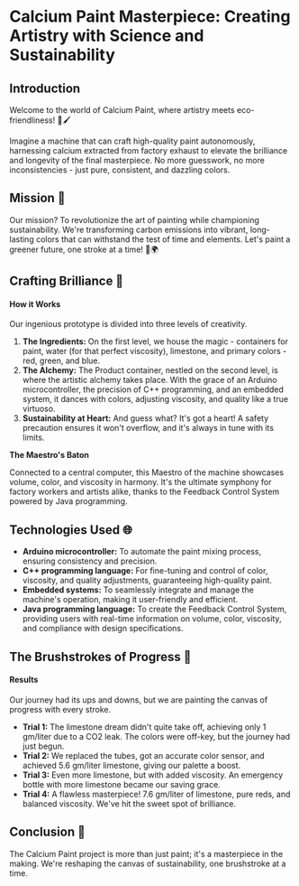 <h1>Calcium Paint Masterpiece: Creating Artistry with Science and Sustainability</h1>

<h2>Introduction</h2>
<p>Welcome to the world of Calcium Paint, where artistry meets eco-friendliness! 🌿🖌️</p>
<p>Imagine a machine that can craft high-quality paint autonomously, harnessing calcium extracted from factory exhaust to elevate the brilliance and longevity of the final masterpiece. No more guesswork, no more inconsistencies - just pure, consistent, and dazzling colors.</p>

<h2>Mission 🌟</h2>
<p>Our mission? To revolutionize the art of painting while championing sustainability. We're transforming carbon emissions into vibrant, long-lasting colors that can withstand the test of time and elements. Let's paint a greener future, one stroke at a time! 🌈🌍</p>

<h2>Crafting Brilliance 🎨</h2>
<h4>How it Works</h4>
<p>Our ingenious prototype is divided into three levels of creativity.</p>

<ol>
    <li><strong>The Ingredients:</strong> On the first level, we house the magic - containers for paint, water (for that perfect viscosity), limestone, and primary colors - red, green, and blue.</li>
    <li><strong>The Alchemy:</strong> The Product container, nestled on the second level, is where the artistic alchemy takes place. With the grace of an Arduino microcontroller, the precision of C++ programming, and an embedded system, it dances with colors, adjusting viscosity, and quality like a true virtuoso.</li>
    <li><strong>Sustainability at Heart:</strong> And guess what? It's got a heart! A safety precaution ensures it won't overflow, and it's always in tune with its limits.</li>
</ol>

<p><strong>The Maestro's Baton</strong></p>
<p>Connected to a central computer, this Maestro of the machine showcases volume, color, and viscosity in harmony. It's the ultimate symphony for factory workers and artists alike, thanks to the Feedback Control System powered by Java programming.</p>

<h2>Technologies Used 🌐</h2>
<ul>
    <li><strong>Arduino microcontroller:</strong> To automate the paint mixing process, ensuring consistency and precision.</li>
    <li><strong>C++ programming language:</strong> For fine-tuning and control of color, viscosity, and quality adjustments, guaranteeing high-quality paint.</li>
    <li><strong>Embedded systems:</strong> To seamlessly integrate and manage the machine's operation, making it user-friendly and efficient.</li>
    <li><strong>Java programming language:</strong> To create the Feedback Control System, providing users with real-time information on volume, color, viscosity, and compliance with design specifications.</li>
</ul>

<h2>The Brushstrokes of Progress 🌟</h2>
<h4>Results</h4>
<p>Our journey had its ups and downs, but we are painting the canvas of progress with every stroke.</p>

<ul>
    <li><strong>Trial 1:</strong> The limestone dream didn't quite take off, achieving only 1 gm/liter due to a CO2 leak. The colors were off-key, but the journey had just begun.</li>
    <li><strong>Trial 2:</strong> We replaced the tubes, got an accurate color sensor, and achieved 5.6 gm/liter limestone, giving our palette a boost.</li>
    <li><strong>Trial 3:</strong> Even more limestone, but with added viscosity. An emergency bottle with more limestone became our saving grace.</li>
    <li><strong>Trial 4:</strong> A flawless masterpiece! 7.6 gm/liter of limestone, pure reds, and balanced viscosity. We've hit the sweet spot of brilliance.</li>
</ul>

<h2>Conclusion 🎉</h2>
<p>The Calcium Paint project is more than just paint; it's a masterpiece in the making. We're reshaping the canvas of sustainability, one brushstroke at a time.</p>
